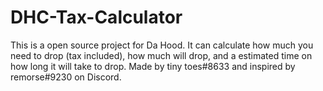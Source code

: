 # DHC-Tax-Calculator
This is a open source project for Da Hood. It can calculate how much you need to drop (tax included), how much will drop, and a estimated time on how long it will take to drop. Made by tiny toes#8633 and inspired by remorse#9230 on Discord.
